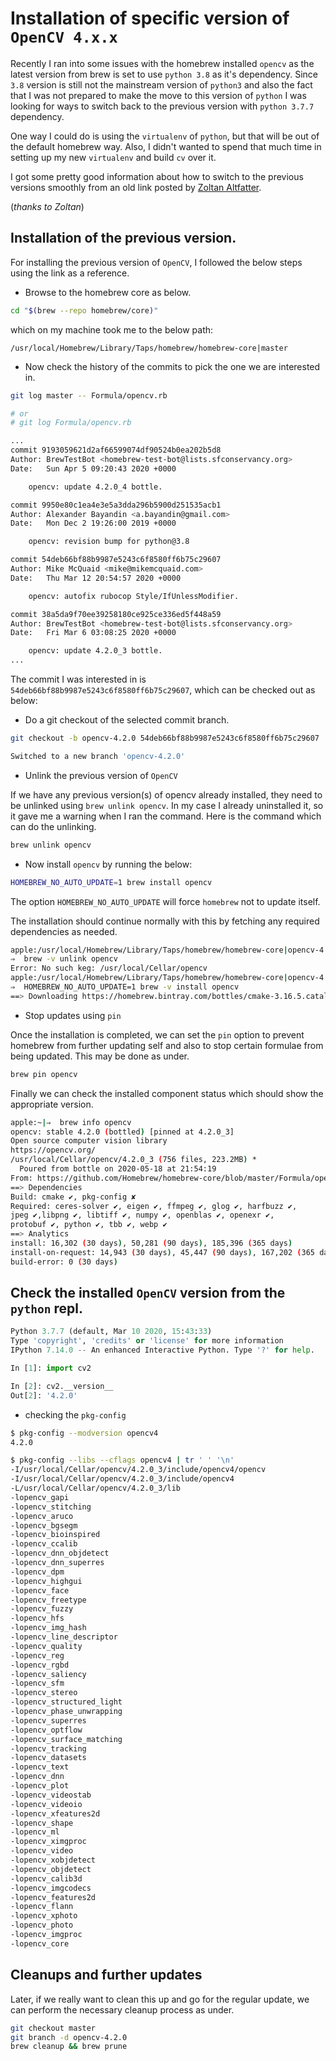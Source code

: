 # Installation of specific version of `OpenCV 4.x.x`

Recently I ran into some issues with the homebrew installed `opencv` as the
latest version from brew is set to use `python 3.8` as it's dependency. Since `3.8`
version is still not the mainstream version of `python3` and also the fact
that I was not prepared to make the move to this version of `python` I was
looking for ways to switch back to the previous version with `python 3.7.7`
dependency.

One way I could do is using the `virtualenv` of `python`, but that will be out
of the default homebrew way. Also, I didn't wanted to spend that much time in
setting up my new `virtualenv` and build `cv` over it.

I got some pretty good information about how to switch to the previous
versions smoothly from an old link posted by [Zoltan Altfatter].

(_thanks to Zoltan_)

## Installation of the previous version.

For installing the previous version of `OpenCV`, I followed the below steps using the link as a reference.

* Browse to the homebrew core as below.

```bash
cd "$(brew --repo homebrew/core)"
```

which on my machine took me to the below path:

`/usr/local/Homebrew/Library/Taps/homebrew/homebrew-core|master`

* Now check the history of the commits to pick the one we are interested in.

```bash
git log master -- Formula/opencv.rb

# or
# git log Formula/opencv.rb

...
commit 9193059621d2af66599074df90524b0ea202b5d8
Author: BrewTestBot <homebrew-test-bot@lists.sfconservancy.org>
Date:   Sun Apr 5 09:20:43 2020 +0000

    opencv: update 4.2.0_4 bottle.

commit 9950e80c1ea4e3e5a3dda296b5900d251535acb1
Author: Alexander Bayandin <a.bayandin@gmail.com>
Date:   Mon Dec 2 19:26:00 2019 +0000

    opencv: revision bump for python@3.8

commit 54deb66bf88b9987e5243c6f8580ff6b75c29607
Author: Mike McQuaid <mike@mikemcquaid.com>
Date:   Thu Mar 12 20:54:57 2020 +0000

    opencv: autofix rubocop Style/IfUnlessModifier.

commit 38a5da9f70ee39258180ce925ce336ed5f448a59
Author: BrewTestBot <homebrew-test-bot@lists.sfconservancy.org>
Date:   Fri Mar 6 03:08:25 2020 +0000

    opencv: update 4.2.0_3 bottle.
...
```

The commit I was interested in is `54deb66bf88b9987e5243c6f8580ff6b75c29607`, which can be checked out as below:

* Do a git checkout of the selected commit branch.

```bash
git checkout -b opencv-4.2.0 54deb66bf88b9987e5243c6f8580ff6b75c29607

Switched to a new branch 'opencv-4.2.0'
```

* Unlink the previous version of `OpenCV`

If we have any previous version(s) of opencv already installed, they need to
be unlinked using `brew unlink opencv`. In my case I already uninstalled it,
so it gave me a warning when I ran the command. Here is the command which can
do the unlinking.

```bash
brew unlink opencv
```

* Now install `opencv` by running the below:

```bash
HOMEBREW_NO_AUTO_UPDATE=1 brew install opencv
```

The option `HOMEBREW_NO_AUTO_UPDATE` will force `homebrew` not to update itself.

The installation should continue normally with this by fetching any required dependencies as needed.

```bash
apple:/usr/local/Homebrew/Library/Taps/homebrew/homebrew-core|opencv-4.2.0
⇒  brew -v unlink opencv
Error: No such keg: /usr/local/Cellar/opencv
apple:/usr/local/Homebrew/Library/Taps/homebrew/homebrew-core|opencv-4.2.0
⇒  HOMEBREW_NO_AUTO_UPDATE=1 brew -v install opencv
==> Downloading https://homebrew.bintray.com/bottles/cmake-3.16.5.catalina.bottle.tar.gz
```

* Stop updates using `pin`

Once the installation is completed, we can set the `pin` option to prevent
homebrew from further updating self and also to stop certain formulae from
being updated. This may be done as under.

```bash
brew pin opencv
```

Finally we can check the installed component status which should show the
appropriate version.

```bash
apple:~|⇒  brew info opencv
opencv: stable 4.2.0 (bottled) [pinned at 4.2.0_3]
Open source computer vision library
https://opencv.org/
/usr/local/Cellar/opencv/4.2.0_3 (756 files, 223.2MB) *
  Poured from bottle on 2020-05-18 at 21:54:19
From: https://github.com/Homebrew/homebrew-core/blob/master/Formula/opencv.rb
==> Dependencies
Build: cmake ✔, pkg-config ✘
Required: ceres-solver ✔, eigen ✔, ffmpeg ✔, glog ✔, harfbuzz ✔,
jpeg ✔,libpng ✔, libtiff ✔, numpy ✔, openblas ✔, openexr ✔,
protobuf ✔, python ✔, tbb ✔, webp ✔
==> Analytics
install: 16,302 (30 days), 50,281 (90 days), 185,396 (365 days)
install-on-request: 14,943 (30 days), 45,447 (90 days), 167,202 (365 days)
build-error: 0 (30 days)
```

## Check the installed `OpenCV` version from the `python` repl.

```python
Python 3.7.7 (default, Mar 10 2020, 15:43:33)
Type 'copyright', 'credits' or 'license' for more information
IPython 7.14.0 -- An enhanced Interactive Python. Type '?' for help.

In [1]: import cv2

In [2]: cv2.__version__
Out[2]: '4.2.0'
```

* checking the `pkg-config`

```bash
$ pkg-config --modversion opencv4
4.2.0

$ pkg-config --libs --cflags opencv4 | tr ' ' '\n'
-I/usr/local/Cellar/opencv/4.2.0_3/include/opencv4/opencv
-I/usr/local/Cellar/opencv/4.2.0_3/include/opencv4
-L/usr/local/Cellar/opencv/4.2.0_3/lib
-lopencv_gapi
-lopencv_stitching
-lopencv_aruco
-lopencv_bgsegm
-lopencv_bioinspired
-lopencv_ccalib
-lopencv_dnn_objdetect
-lopencv_dnn_superres
-lopencv_dpm
-lopencv_highgui
-lopencv_face
-lopencv_freetype
-lopencv_fuzzy
-lopencv_hfs
-lopencv_img_hash
-lopencv_line_descriptor
-lopencv_quality
-lopencv_reg
-lopencv_rgbd
-lopencv_saliency
-lopencv_sfm
-lopencv_stereo
-lopencv_structured_light
-lopencv_phase_unwrapping
-lopencv_superres
-lopencv_optflow
-lopencv_surface_matching
-lopencv_tracking
-lopencv_datasets
-lopencv_text
-lopencv_dnn
-lopencv_plot
-lopencv_videostab
-lopencv_videoio
-lopencv_xfeatures2d
-lopencv_shape
-lopencv_ml
-lopencv_ximgproc
-lopencv_video
-lopencv_xobjdetect
-lopencv_objdetect
-lopencv_calib3d
-lopencv_imgcodecs
-lopencv_features2d
-lopencv_flann
-lopencv_xphoto
-lopencv_photo
-lopencv_imgproc
-lopencv_core
```

## Cleanups and further updates

Later, if we really want to clean this up and go for the regular update, we can perform the necessary cleanup process as under.

```bash
git checkout master
git branch -d opencv-4.2.0
brew cleanup && brew prune
```


[Zoltan Altfatter]: https://zoltanaltfatter.com/2017/09/07/Install-a-specific-version-of-formula-with-homebrew/
